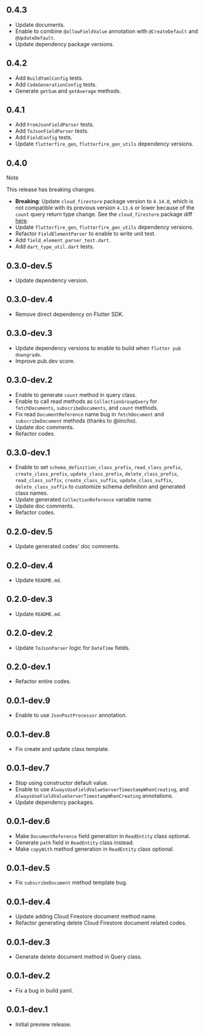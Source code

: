 ## 0.4.3

* Update documents.
* Enable to combine `@allowFieldValue` annotation with `@CreateDefault` and `@UpdateDefault`.
* Update dependency package versions.

## 0.4.2

* Add `BuildYamlConfig` tests.
* Add `CodeGenerationConfig` tests.
* Generate `getSum` and `getAverage` methods.

## 0.4.1

* Add `FromJsonFieldParser` tests.
* Add `ToJsonFieldParser` tests.
* Add `FieldConfig` tests.
* Update `flutterfire_gen`, `flutterfire_gen_utils` dependency versions.

## 0.4.0

> [!NOTE]
> This release has breaking changes.

* **Breaking**: Update `cloud_firestore` package version to `4.14.0`, which is not compatible with its previous version `4.13.6` or lower because of the `count` query return type change. See the `cloud_firestore` package diff [here](https://github.com/firebase/flutterfire/commit/82af6c2f40160a9e2f74e2d48652003fa48bb161#diff-a7d6f2f7fa9f6ad84f9faf884d4a507f5e85a06d88e64b99578de885a0b637d5R19).
* Update `flutterfire_gen`, `flutterfire_gen_utils` dependency versions.
* Refactor `FieldElementParser` to enable to write unit test.
* Add `field_element_parser_test.dart`.
* Add `dart_type_util.dart` tests.

## 0.3.0-dev.5

* Update dependency version.

## 0.3.0-dev.4

* Remove direct dependency on Flutter SDK.

## 0.3.0-dev.3

* Update dependency versions to enable to build when `flutter pub downgrade`.
* Improve pub.dev score.

## 0.3.0-dev.2

* Enable to generate `count` method in query class.
* Enable to call read methods as `CollectionGroupQuery` for `fetchDocuments`, `subscribeDocuments`, and `count` methods.
* Fix read `DocumentReference` name bug in `fetchDocument` and `subscribeDocument` methods (thanks to @iincho).
* Update doc comments.
* Refactor codes.

## 0.3.0-dev.1

* Enable to set `schema_definition_class_prefix`, `read_class_prefix`, `create_class_prefix`, `update_class_prefix`, `delete_class_prefix`, `read_class_suffix`, `create_class_suffix`, `update_class_suffix`, `delete_class_suffix` to customize schema definition and generated class names.
* Update generated `CollectionReference` variable name.
* Update doc comments.
* Refactor codes.

## 0.2.0-dev.5

* Update generated codes' doc comments.

## 0.2.0-dev.4

* Update `README.md`.

## 0.2.0-dev.3

* Update `README.md`.

## 0.2.0-dev.2

* Update `ToJsonParser` logic for `DateTime` fields.

## 0.2.0-dev.1

* Refactor entire codes.

## 0.0.1-dev.9

* Enable to use `JsonPostProcessor` annotation.

## 0.0.1-dev.8

* Fix create and update class template.

## 0.0.1-dev.7

* Stop using constructor default value.
* Enable to use `AlwaysUseFieldValueServerTimestampWhenCreating`, and `AlwaysUseFieldValueServerTimestampWhenCreating` annotations.
* Update dependency packages.

## 0.0.1-dev.6

* Make `DocumentReference` field generation in `ReadEntity` class optional.
* Generate `path` field in `ReadEntity` class instead.
* Make `copyWith` method generation in `ReadEntity` class optional.

## 0.0.1-dev.5

* Fix `subscribeDocument` method template bug.

## 0.0.1-dev.4

* Update adding Cloud Firestore document method name.
* Refactor generating delete Cloud Firestore document related codes.

## 0.0.1-dev.3

* Generate delete document method in Query class.

## 0.0.1-dev.2

* Fix a bug in build.yaml.

## 0.0.1-dev.1

* Initial preview release.

